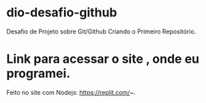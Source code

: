 # dio-desafio-github

Desafio de Projeto sobre Git/Github
Criando o Primeiro Repositório.

# Link para acessar o site , onde eu programei.

Feito no site com Nodejs: https://replit.com/~.
